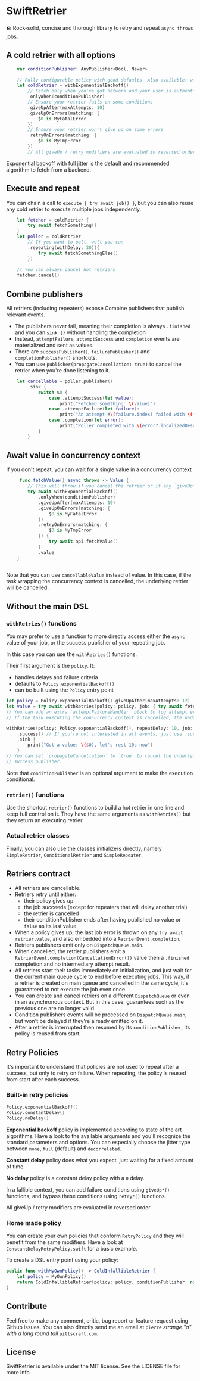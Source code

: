# SwiftRetrier

🪨 Rock-solid, concise and thorough library to retry and repeat `async throws` jobs.

## A cold retrier with all options

```swift
    var conditionPublisher: AnyPublisher<Bool, Never>
    
    // Fully configurable policy with good defaults. Also available: withConstantDelay(), withNoDelay()
    let coldRetrier = withExponentialBackoff() 
        // Fetch only when you've got network and your user is authenticated for example
        .onlyWhen(conditionPublisher)
        // Ensure your retrier fails on some conditions
        .giveUpAfter(maxAttempts: 10)
        .giveUpOnErrors(matching: {
            $0 is MyFatalError
        })
        // Ensure your retrier won't give up on some errors
        .retryOnErrors(matching: {
            $0 is MyTmpError
        })
        // All giveUp / retry modifiers are evaluated in reversed order.
```

[Exponential backoff](https://aws.amazon.com/fr/blogs/architecture/exponential-backoff-and-jitter/) with
full jitter is the default and recommended algorithm to fetch from a backend. 

## Execute and repeat

You can chain a call to `execute { try await job() }`, but you can also reuse any cold retrier to execute multiple
jobs independently.

```swift  
    let fetcher = coldRetrier { 
        try await fetchSomething() 
    }
    let poller = coldRetrier
        // If you want to poll, well you can
        .repeating(withDelay: 30)({ 
            try await fetchSomethingElse() 
        })
        
    // You can always cancel hot retriers
    fetcher.cancel()
```

## Combine publishers

All retriers (including repeaters) expose Combine publishers that publish relevant events.
- The publishers never fail, meaning their completion is always `.finished` and you can `sink {}` without handling 
the completion
- Instead, `attemptFailure`, `attemptSuccess` and `completion` events are materialized and sent as values.
- There are `successPublisher()`, `failurePublisher()` and `completionPublisher()` shortcuts.
- You can use `publisher(propagateCancellation: true)` to cancel the retrier when you're done listening to it.

```swift
    let cancellable = poller.publisher()
        .sink {
            switch $0 {
                case .attemptSuccess(let value):
                    print("Fetched something: \(value)")
                case .attemptFailure(let failure):
                    print("An attempt #\(failure.index) failed with \(failure.error)")
                case .completion(let error):
                    print("Poller completed with \(error?.localizedDescription ?? "no error")")
            }
        }
```

## Await value in concurrency context

If you don't repeat, you can wait for a single value in a concurrency context

```swift
     func fetchValue() async throws -> Value {
        // This will throw if you cancel the retrier or if any `giveUp*()` function matches
        try await withExponentialBackoff() 
            .onlyWhen(conditionPublisher)
            .giveUpAfter(maxAttempts: 10)
            .giveUpOnErrors(matching: {
                $0 is MyFatalError
            })
            .retryOnErrors(matching: {
                $0 is MyTmpError
            }) {
                try await api.fetchValue()
            }
            .value
    }
    
```

Note that you can use `cancellableValue` instead of value. In this case, if the task wrapping the concurrency context
is cancelled, the underlying retrier will be cancelled.

## Without the main DSL

### `withRetries()` functions

You may prefer to use a function to more directly access either the `async` value of your job, or the success publisher
of your repeating job.

In this case you can use the `withRetries()` functions.

Their first argument is the `policy`. It:
- handles delays and failure criteria
- defaults to `Policy.exponentialBackoff()`
- can be built using the `Policy` entry point

```swift
let policy = Policy.exponentialBackoff().giveUpAfter(maxAttempts: 12)
let value = try await withRetries(policy: policy, job: { try await fetchSomething() })
// You can add an extra `attemptFailureHandler` block to log attempt errors.
// If the task executing the concurrency context is cancelled, the underlying retrier will be canceled.

withRetries(policy: Policy.exponentialBackoff(), repeatDelay: 10, job: { try await fetchSomething() })
    .success() // If you're not interested in all events, just use .success()
    .sink {
        print("Got a value: \($0), let's rest 10s now")
    }
// You can set `propagateCancellation` to `true` to cancel the underlying retrier when you're done listening to the
// success publisher.
```

Note that `conditionPublisher` is an optional argument to make the execution conditional.

### `retrier()` functions

Use the shortcut `retrier()` functions to build a hot retrier in one line and keep full control on it. They have
the same arguments as `withRetries()` but they return an executing retrier. 

### Actual retrier classes

Finally, you can also use the classes initializers directly, namely `SimpleRetrier`, 
`ConditionalRetrier` and `SimpleRepeater`.


## Retriers contract

- All retriers are cancellable.
- Retriers retry until either:
    - their policy gives up
    - the job succeeds (except for repeaters that will delay another trial)
    - the retrier is cancelled
    - their conditionPublisher ends after having published no value or `false` as its last value
- When a policy gives up, the last job error is thrown on any `try await retrier.value`, and also embedded into 
a `RetrierEvent.completion`.
- Retriers publishers emit only on `DispatchQueue.main`.
- When cancelled, the retrier publishers emit a `RetrierEvent.completion(CancellationError())` value then a `.finished`
completion and no intermediary attempt result.
- All retriers start their tasks immediately on initialization, and just wait for the current main queue cycle to end
 before executing jobs. This way, if a retrier is created on main queue and cancelled in the same cycle, it's guaranteed 
 to not execute the job even once.
- You can create and cancel retriers on a different `DispatchQueue` or even in an asynchronous context. But in this 
case, guarantees such as the previous one are no longer valid.
- Condition publishers events will be processed on `DispatchQueue.main`, but won't be delayed if they're already 
emitted on it.
- After a retrier is interrupted then resumed by its `conditionPublisher`, its policy is reused from start.

## Retry Policies

It's important to understand that policies are not used to repeat after a success, but only to retry on failure.
When repeating, the policy is reused from start after each success.

### Built-in retry policies

```swift
Policy.exponentialBackoff()
Policy.constantDelay()
Policy.noDelay()
```

**Exponential backoff** policy is implemented according to state of the art algorithms.
Have a look to the available arguments and you'll recognize the standard parameters and options.
You can especially choose the jitter type between `none`, `full` (default) and `decorrelated`.

**Constant delay** policy does what you expect, just waiting for a fixed amount of time.

**No delay** policy is a constant delay policy with a `0` delay.

In a fallible context, you can add failure conditions using 
`giveUp*()` functions, and bypass these conditions using `retry*()` functions.

All giveUp / retry modifiers are evaluated in reversed order.

### Home made policy

You can create your own policies that conform `RetryPolicy` and they will benefit from the same modifiers.
Have a look at `ConstantDelayRetryPolicy.swift` for a basic example.

To create a DSL entry point using your policy:

```swift
public func withMyOwnPolicy() -> ColdInfallibleRetrier {
    let policy = MyOwnPolicy()
    return ColdInfallibleRetrier(policy: policy, conditionPublisher: nil)
}
```

## Contribute

Feel free to make any comment, critic, bug report or feature request using Github issues.
You can also directly send me an email at `pierre` *strange "a" with a long round tail* `pittscraft.com`.

## License

SwiftRetrier is available under the MIT license. See the LICENSE file for more info.
